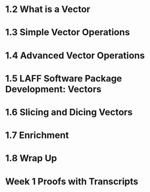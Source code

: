 # 1.2 What is a Vector

# 1.3 Simple Vector Operations

# 1.4 Advanced Vector Operations

# 1.5 LAFF Software Package Development: Vectors

# 1.6 Slicing and Dicing Vectors

# 1.7 Enrichment

# 1.8 Wrap Up

# Week 1 Proofs with Transcripts
